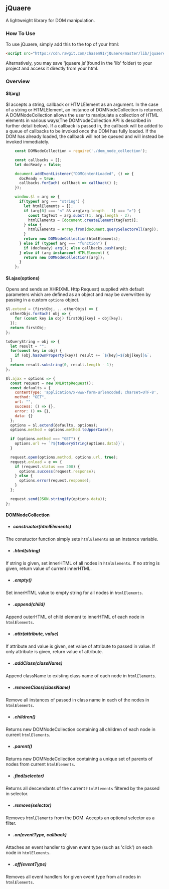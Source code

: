## jQuaere
A lightweight library for DOM manipulation.

### How To Use

To use jQuaere, simply add this to the top of your html:

```html
<script src="https://cdn.rawgit.com/chasem91/jQuaere/master/lib/jquaere.js"></script>
```

Alternatively, you may save 'jquaere.js'(found in the 'lib' folder) to your project and access it directly from your html.

### Overview

#### $l(arg)

$l accepts a string, callback or HTMLElement as an argument. In the case of a string or HTMLElement, an instance of DOMNodeCollection is returned. A DOMNodeCollection allows the user to manipulate a collection of HTML elements in various ways(The DOMNodeCollection API is described in further detail below). If a callback is passed in, the callback will be added to a queue of callbacks to be invoked once the DOM has fully loaded. If the DOM has already loaded, the callback will not be queued and will instead be invoked immediately.

```javascript
    const DOMNodeCollection = require('./dom_node_collection');

    const callbacks = [];
    let docReady = false;

    document.addEventListener("DOMContentLoaded", () => {
      docReady = true;
      callbacks.forEach( callback => callback() );
    });

    window.$l = arg => {
      if(typeof arg === "string") {
        let htmlElements = [];
        if (arg[0] === "<" && arg[arg.length - 1] === ">") {
          const tagText = arg.substr(1, arg.length - 2);
          htmlElements = [document.createElement(tagText)];
        } else {
          htmlElements = Array.from(document.querySelectorAll(arg));
        }
        return new DOMNodeCollection(htmlElements);
      } else if (typeof arg === "function") {
        if (docReady) arg(); else callbacks.push(arg);
      } else if (arg instanceof HTMLElement) {
        return new DOMNodeCollection([arg]);
      }
    };
```

#### $l.ajax(options)
Opens and sends an XHR(XML Http Request) supplied with default parameters which are defined as an object and may be overwritten by passing in a custom `options` object.

```javascript
$l.extend = (firstObj, ...otherObjs) => {
  otherObjs.forEach( obj => {
    for (const key in obj) firstObj[key] = obj[key];
  });
  return firstObj;
};

toQueryString = obj => {
  let result = "";
  for(const key in obj) {
    if (obj.hasOwnProperty(key)) result += `${key}=${obj[key]}&`;
  }
  return result.substring(0, result.length - 1);
};

$l.ajax = options => {
  const request = new XMLHttpRequest();
  const defaults = {
    contentType: 'application/x-www-form-urlencoded; charset=UTF-8',
    method: "GET",
    url: "",
    success: () => {},
    error: () => {},
    data: {}
  };
  options = $l.extend(defaults, options);
  options.method = options.method.toUpperCase();

  if (options.method === "GET") {
    options.url += `?${toQueryString(options.data)}`;
  }

  request.open(options.method, options.url, true);
  request.onload = e => {
    if (request.status === 200) {
      options.success(request.response);
    } else {
      options.error(request.response);
    }
  };

  request.send(JSON.stringify(options.data));
};
```




#### DOMNodeCollection

- ##### constructor(htmlElements)
The constuctor function simply sets `htmlElements` as an instance variable.

- ##### .html(string)
If string is given, set innerHTML of all nodes in `htmlElements`. If no string is given, return value of current innerHTML.

- ##### .empty()
Set innerHTML value to empty string for all nodes in `htmlElements`.

- ##### .append(child)
Append outerHTML of child element to innerHTML of each node in `htmlElements`.

- ##### .attr(attribute, value)
If attribute and value is given, set value of attribute to passed in value. If only attribute is given, return value of attribute.

- ##### .addClass(className)
Append className to existing class name of each node in `htmlElements`.

- ##### .removeClass(className)
Remove all instances of passed in class name in each of the nodes in `htmlElements`.

- ##### .children()
Returns new DOMNodeCollection containing all children of each node in current `htmlElements`.

- ##### .parent()
Returns new DOMNodeCollection containing a unique set of parents of nodes from current `htmlElements`.

- ##### .find(selector)
Returns all descendants of the current `htmlElements` filtered by the passed in selector.

- ##### .remove(selector)
Removes `htmlElements` from the DOM. Accepts an optional selector as a filter.

- ##### .on(eventType, callback)
Attaches an event handler to given event type (such as 'click') on each node in `htmlElements`.

- ##### .off(eventType)
Removes all event handlers for given event type from all nodes in `htmlElements`.
